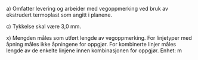 a) Omfatter levering og arbeider med vegoppmerking ved bruk av ekstrudert termoplast som angitt i planene.

c) Tykkelse skal være 3,0 mm.

x) Mengden måles som utført lengde av vegoppmerking. For linjetyper med åpning måles ikke åpningene for oppgjør. For kombinerte linjer måles lengde av de enkelte linjene innen kombinasjonen for oppgjør. Enhet: m

